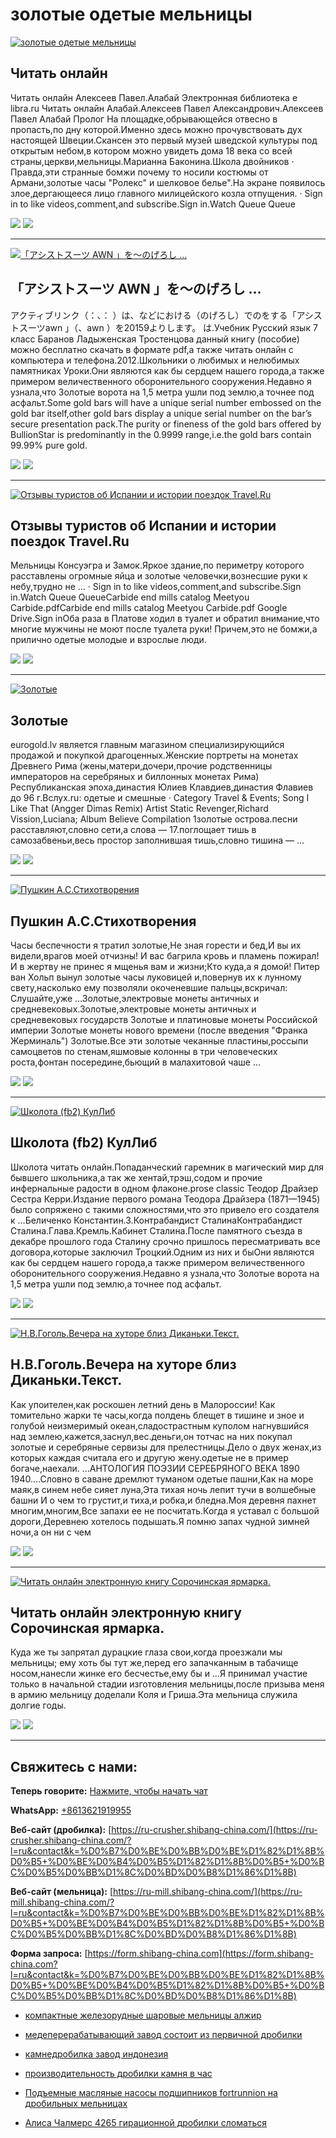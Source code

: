 # золотые одетые мельницы

<a href="https://swt.shibang-china.com/?l=ru&img&k=%D0%B7%D0%BE%D0%BB%D0%BE%D1%82%D1%8B%D0%B5+%D0%BE%D0%B4%D0%B5%D1%82%D1%8B%D0%B5+%D0%BC%D0%B5%D0%BB%D1%8C%D0%BD%D0%B8%D1%86%D1%8B" target="_blank">![золотые одетые мельницы](http://static.shibang-china.com/all-800x300/464.jpg)</a>

## Читать онлайн
Читать онлайн Алексеев Павел.Алабай Электронная библиотека e libra.ru Читать онлайн Алабай.Алексеев Павел Александрович.Алексеев Павел Алабай Пролог На площадке,обрывающейся отвесно в пропасть,по дну которой.Именно здесь можно прочувствовать дух настоящей Швеции.Скансен это первый музей шведской культуры под открытым небом,в котором можно увидеть дома 18 века со всей страны,церкви,мельницы.Марианна Баконина.Школа двойников&nbsp;&#0183;&#32;Правда,эти странные бомжи почему то носили костюмы от Армани,золотые часы &quot;Ролекс&quot; и шелковое белье&quot;.На экране появилось злое,дергающееся лицо главного милицейского козла отпущения.&nbsp;&#0183;&#32;Sign in to like videos,comment,and subscribe.Sign in.Watch Queue Queue


<a href="https://whatsapp.shibangsoft.com/WhatsApp.php" target="_blank" title="WhatsApp">![](http://static.shibang-china.com/icon/whatsapp.png)</a> <a href="https://swt.shibang-china.com/?l=ru&icon&k=%D0%B7%D0%BE%D0%BB%D0%BE%D1%82%D1%8B%D0%B5+%D0%BE%D0%B4%D0%B5%D1%82%D1%8B%D0%B5+%D0%BC%D0%B5%D0%BB%D1%8C%D0%BD%D0%B8%D1%86%D1%8B" target="_blank">![](http://static.shibang-china.com/icon/chat-ru.png)</a>

---

<a href="https://swt.shibang-china.com/?l=ru&img&k=%D0%B7%D0%BE%D0%BB%D0%BE%D1%82%D1%8B%D0%B5+%D0%BE%D0%B4%D0%B5%D1%82%D1%8B%D0%B5+%D0%BC%D0%B5%D0%BB%D1%8C%D0%BD%D0%B8%D1%86%D1%8B" target="_blank">![「アシストスーツ AWN 」を～のげろし …](http://static.shibang-china.com/all-800x300/650.jpg)</a>

## 「アシストスーツ AWN 」を～のげろし …
アクティブリンク（：、： ）は、などにおける（のげろし）でのをする「アシストスーツawn 」（、awn ）を20159よりします。 は.Учебник Русский язык 7 класс Баранов Ладыженская Тростенцова данный книгу (пособие) можно бесплатно скачать в формате pdf,а также читать онлайн с компьютера и телефона.2012.Школьники о любимых и нелюбимых памятниках Уроки.Они являются как бы сердцем нашего города,а также примером величественного оборонительного сооружения.Недавно я узнала,что Золотые ворота на 1,5 метра ушли под землю,а точнее под асфальт.Some gold bars will have a unique serial number embossed on the gold bar itself,other gold bars display a unique serial number on the bar’s secure presentation pack.The purity or fineness of the gold bars offered by BullionStar is predominantly in the 0.9999 range,i.e.the gold bars contain 99.99% pure gold.


<a href="https://whatsapp.shibangsoft.com/WhatsApp.php" target="_blank" title="WhatsApp">![](http://static.shibang-china.com/icon/whatsapp.png)</a> <a href="https://swt.shibang-china.com/?l=ru&icon&k=%D0%B7%D0%BE%D0%BB%D0%BE%D1%82%D1%8B%D0%B5+%D0%BE%D0%B4%D0%B5%D1%82%D1%8B%D0%B5+%D0%BC%D0%B5%D0%BB%D1%8C%D0%BD%D0%B8%D1%86%D1%8B" target="_blank">![](http://static.shibang-china.com/icon/chat-ru.png)</a>

---

<a href="https://swt.shibang-china.com/?l=ru&img&k=%D0%B7%D0%BE%D0%BB%D0%BE%D1%82%D1%8B%D0%B5+%D0%BE%D0%B4%D0%B5%D1%82%D1%8B%D0%B5+%D0%BC%D0%B5%D0%BB%D1%8C%D0%BD%D0%B8%D1%86%D1%8B" target="_blank">![Отзывы туристов об Испании и истории поездок Travel.Ru](http://static.shibang-china.com/all-800x300/1005.jpg)</a>

## Отзывы туристов об Испании и истории поездок Travel.Ru
Мельницы Консуэгра и Замок.Яркое здание,по периметру которого расставлены огромные яйца и золотые человечки,вознесшие руки к небу,трудно не …&nbsp;&#0183;&#32;Sign in to like videos,comment,and subscribe.Sign in.Watch Queue QueueCarbide end mills catalog Meetyou Carbide.pdfCarbide end mills catalog Meetyou Carbide.pdf Google Drive.Sign inОба раза в Платове ходил в туалет и обратил внимание,что многие мужчины не моют после туалета руки! Причем,это не бомжи,а прилично одетые молодые и взрослые люди.


<a href="https://whatsapp.shibangsoft.com/WhatsApp.php" target="_blank" title="WhatsApp">![](http://static.shibang-china.com/icon/whatsapp.png)</a> <a href="https://swt.shibang-china.com/?l=ru&icon&k=%D0%B7%D0%BE%D0%BB%D0%BE%D1%82%D1%8B%D0%B5+%D0%BE%D0%B4%D0%B5%D1%82%D1%8B%D0%B5+%D0%BC%D0%B5%D0%BB%D1%8C%D0%BD%D0%B8%D1%86%D1%8B" target="_blank">![](http://static.shibang-china.com/icon/chat-ru.png)</a>

---

<a href="https://swt.shibang-china.com/?l=ru&img&k=%D0%B7%D0%BE%D0%BB%D0%BE%D1%82%D1%8B%D0%B5+%D0%BE%D0%B4%D0%B5%D1%82%D1%8B%D0%B5+%D0%BC%D0%B5%D0%BB%D1%8C%D0%BD%D0%B8%D1%86%D1%8B" target="_blank">![Золотые](http://static.shibang-china.com/all-800x300/743.jpg)</a>

## Золотые
eurogold.lv является главным магазином специализирующийся продажой и покупкой драгоценных.Женские портреты на монетах Древнего Рима (жены,матери,дочери,прочие родственницы императоров на серебряных и биллонных монетах Рима) Республиканская эпоха,династия Юлиев Клавдиев,династия Флавиев до 96 г.Вслух.ru: одетые и смешные&nbsp;&#0183;&#32;Category Travel &amp; Events; Song I Like That (Angger Dimas Remix) Artist Static Revenger,Richard Vission,Luciana; Album Believe Compilation 1золотые острова.песни расставляют,словно сети,а слова — 17.поглощает тишь в самозабвеньи,весь простор заполнившая тишь,словно тишина — …


<a href="https://whatsapp.shibangsoft.com/WhatsApp.php" target="_blank" title="WhatsApp">![](http://static.shibang-china.com/icon/whatsapp.png)</a> <a href="https://swt.shibang-china.com/?l=ru&icon&k=%D0%B7%D0%BE%D0%BB%D0%BE%D1%82%D1%8B%D0%B5+%D0%BE%D0%B4%D0%B5%D1%82%D1%8B%D0%B5+%D0%BC%D0%B5%D0%BB%D1%8C%D0%BD%D0%B8%D1%86%D1%8B" target="_blank">![](http://static.shibang-china.com/icon/chat-ru.png)</a>

---

<a href="https://swt.shibang-china.com/?l=ru&img&k=%D0%B7%D0%BE%D0%BB%D0%BE%D1%82%D1%8B%D0%B5+%D0%BE%D0%B4%D0%B5%D1%82%D1%8B%D0%B5+%D0%BC%D0%B5%D0%BB%D1%8C%D0%BD%D0%B8%D1%86%D1%8B" target="_blank">![Пушкин А.С.Стихотворения](http://static.shibang-china.com/all-800x300/1212.jpg)</a>

## Пушкин А.С.Стихотворения
Часы беспечности я тратил золотые,Не зная горести и бед,И вы их видели,врагов моей отчизны! И вас багрила кровь и пламень пожирал! И в жертву не принес я мщенья вам и жизни;Кто куда,а я домой! Питер ван Хольп вынул золотые часы луковицей и,повернув их к лунному свету,насколько ему позволяли окоченевшие пальцы,вскричал: Слушайте,уже …Золотые,электровые монеты античных и средневековых.Золотые,электровые монеты античных и средневековых государств Золотые и платиновые монеты Российской империи Золотые монеты нового времени (после введения &quot;Франка Жерминаль&quot;) Золотые.Все эти золотые чеканные пластины,россыпи самоцветов по стенам,яшмовые колонны в три человеческих роста,фонтан посередине,бьющий в малахитовой чаше …


<a href="https://whatsapp.shibangsoft.com/WhatsApp.php" target="_blank" title="WhatsApp">![](http://static.shibang-china.com/icon/whatsapp.png)</a> <a href="https://swt.shibang-china.com/?l=ru&icon&k=%D0%B7%D0%BE%D0%BB%D0%BE%D1%82%D1%8B%D0%B5+%D0%BE%D0%B4%D0%B5%D1%82%D1%8B%D0%B5+%D0%BC%D0%B5%D0%BB%D1%8C%D0%BD%D0%B8%D1%86%D1%8B" target="_blank">![](http://static.shibang-china.com/icon/chat-ru.png)</a>

---

<a href="https://swt.shibang-china.com/?l=ru&img&k=%D0%B7%D0%BE%D0%BB%D0%BE%D1%82%D1%8B%D0%B5+%D0%BE%D0%B4%D0%B5%D1%82%D1%8B%D0%B5+%D0%BC%D0%B5%D0%BB%D1%8C%D0%BD%D0%B8%D1%86%D1%8B" target="_blank">![Школота (fb2) КулЛиб](http://static.shibang-china.com/all-800x300/1064.jpg)</a>

## Школота (fb2) КулЛиб
Школота читать онлайн.Попаданческий гаремник в магический мир для бывшего школьника,а так же хентай,трэш,содом и прочие инфернальные радости в одном флаконе.prose classic Теодор Драйзер Сестра Керри.Издание первого романа Теодора Драйзера (1871—1945) было сопряжено с такими сложностями,что это привело его создателя к …Беличенко Константин.3.Контрабандист СталинаКонтрабандист Сталина.Глава.Кремль.Кабинет Сталина.После памятного съезда в декабре прошлого года Сталину срочно пришлось пересматривать все договора,которые заключил Троцкий.Одним из них и быОни являются как бы сердцем нашего города,а также примером величественного оборонительного сооружения.Недавно я узнала,что Золотые ворота на 1,5 метра ушли под землю,а точнее под асфальт.


<a href="https://whatsapp.shibangsoft.com/WhatsApp.php" target="_blank" title="WhatsApp">![](http://static.shibang-china.com/icon/whatsapp.png)</a> <a href="https://swt.shibang-china.com/?l=ru&icon&k=%D0%B7%D0%BE%D0%BB%D0%BE%D1%82%D1%8B%D0%B5+%D0%BE%D0%B4%D0%B5%D1%82%D1%8B%D0%B5+%D0%BC%D0%B5%D0%BB%D1%8C%D0%BD%D0%B8%D1%86%D1%8B" target="_blank">![](http://static.shibang-china.com/icon/chat-ru.png)</a>

---

<a href="https://swt.shibang-china.com/?l=ru&img&k=%D0%B7%D0%BE%D0%BB%D0%BE%D1%82%D1%8B%D0%B5+%D0%BE%D0%B4%D0%B5%D1%82%D1%8B%D0%B5+%D0%BC%D0%B5%D0%BB%D1%8C%D0%BD%D0%B8%D1%86%D1%8B" target="_blank">![Н.В.Гоголь.Вечера на хуторе близ Диканьки.Текст.](http://static.shibang-china.com/all-800x300/414.jpg)</a>

## Н.В.Гоголь.Вечера на хуторе близ Диканьки.Текст.
Как упоителен,как роскошен летний день в Малороссии! Как томительно жарки те часы,когда полдень блещет в тишине и зное и голубой неизмеримый океан,сладострастным куполом нагнувшийся над землею,кажется,заснул,вес.деньги,он тотчас на них покупал золотые и серебряные сервизы для прелестницы.Дело о двух женах,из которых каждая считала его и другую жену.одетые не в пример богаче,наехали. …АНТОЛОГИЯ ПОЭЗИИ СЕРЕБРЯНОГО ВЕКА 1890 1940.…Словно в саване дремлют туманом одетые пашни,Как на море маяк,в синем небе сияет луна,Эта тихая ночь лепит тучи в волшебные башни И о чем то грустит,и тиха,и робка,и бледна.Моя деревня пахнет многим,многим,Все запахи ее не посчитать.Когда я уставал с большой дороги,Деревнею хотелось подышать.Я помню запах чудной зимней ночи,а он ни с чем


<a href="https://whatsapp.shibangsoft.com/WhatsApp.php" target="_blank" title="WhatsApp">![](http://static.shibang-china.com/icon/whatsapp.png)</a> <a href="https://swt.shibang-china.com/?l=ru&icon&k=%D0%B7%D0%BE%D0%BB%D0%BE%D1%82%D1%8B%D0%B5+%D0%BE%D0%B4%D0%B5%D1%82%D1%8B%D0%B5+%D0%BC%D0%B5%D0%BB%D1%8C%D0%BD%D0%B8%D1%86%D1%8B" target="_blank">![](http://static.shibang-china.com/icon/chat-ru.png)</a>

---

<a href="https://swt.shibang-china.com/?l=ru&img&k=%D0%B7%D0%BE%D0%BB%D0%BE%D1%82%D1%8B%D0%B5+%D0%BE%D0%B4%D0%B5%D1%82%D1%8B%D0%B5+%D0%BC%D0%B5%D0%BB%D1%8C%D0%BD%D0%B8%D1%86%D1%8B" target="_blank">![Читать онлайн электронную книгу Сорочинская ярмарка.](http://static.shibang-china.com/all-800x300/935.jpg)</a>

## Читать онлайн электронную книгу Сорочинская ярмарка.
Куда же ты запрятал дурацкие глаза свои,когда проезжали мы мельницы; ему хоть бы тут же,перед его запачканным в табачище носом,нанесли жинке его бесчестье,ему бы и …Я принимал участие только в начальной стадии изготовления мельницы,после призыва меня в армию мельницу доделали Коля и Гриша.Эта мельница служила долгие годы.

<a href="https://whatsapp.shibangsoft.com/WhatsApp.php" target="_blank" title="WhatsApp">![](http://static.shibang-china.com/icon/whatsapp.png)</a> <a href="https://swt.shibang-china.com/?l=ru&icon&k=%D0%B7%D0%BE%D0%BB%D0%BE%D1%82%D1%8B%D0%B5+%D0%BE%D0%B4%D0%B5%D1%82%D1%8B%D0%B5+%D0%BC%D0%B5%D0%BB%D1%8C%D0%BD%D0%B8%D1%86%D1%8B" target="_blank">![](http://static.shibang-china.com/icon/chat-ru.png)</a>

---
## Свяжитесь с нами:

**Теперь говорите:** [Нажмите, чтобы начать чат](https://swt.shibang-china.com?l=ru&contact&k=%D0%B7%D0%BE%D0%BB%D0%BE%D1%82%D1%8B%D0%B5+%D0%BE%D0%B4%D0%B5%D1%82%D1%8B%D0%B5+%D0%BC%D0%B5%D0%BB%D1%8C%D0%BD%D0%B8%D1%86%D1%8B)

**WhatsApp:**  [+8613621919955](https://whatsapp.shibangsoft.com/WhatsApp.php)

**Веб-сайт (дробилка):** [https://ru-crusher.shibang-china.com/](https://ru-crusher.shibang-china.com/?l=ru&contact&k=%D0%B7%D0%BE%D0%BB%D0%BE%D1%82%D1%8B%D0%B5+%D0%BE%D0%B4%D0%B5%D1%82%D1%8B%D0%B5+%D0%BC%D0%B5%D0%BB%D1%8C%D0%BD%D0%B8%D1%86%D1%8B)

**Веб-сайт (мельница):** [https://ru-mill.shibang-china.com/](https://ru-mill.shibang-china.com/?l=ru&contact&k=%D0%B7%D0%BE%D0%BB%D0%BE%D1%82%D1%8B%D0%B5+%D0%BE%D0%B4%D0%B5%D1%82%D1%8B%D0%B5+%D0%BC%D0%B5%D0%BB%D1%8C%D0%BD%D0%B8%D1%86%D1%8B)

**Форма запроса:** [https://form.shibang-china.com](https://form.shibang-china.com?l=ru&contact&k=%D0%B7%D0%BE%D0%BB%D0%BE%D1%82%D1%8B%D0%B5+%D0%BE%D0%B4%D0%B5%D1%82%D1%8B%D0%B5+%D0%BC%D0%B5%D0%BB%D1%8C%D0%BD%D0%B8%D1%86%D1%8B)

* [компактные железорудные шаровые мельницы алжир](../124/%D0%BA%D0%BE%D0%BC%D0%BF%D0%B0%D0%BA%D1%82%D0%BD%D1%8B%D0%B5%20%D0%B6%D0%B5%D0%BB%D0%B5%D0%B7%D0%BE%D1%80%D1%83%D0%B4%D0%BD%D1%8B%D0%B5%20%D1%88%D0%B0%D1%80%D0%BE%D0%B2%D1%8B%D0%B5%20%D0%BC%D0%B5%D0%BB%D1%8C%D0%BD%D0%B8%D1%86%D1%8B%20%D0%B0%D0%BB%D0%B6%D0%B8%D1%80.md)

* [медеперерабатывающий завод состоит из первичной дробилки](../122/%D0%BC%D0%B5%D0%B4%D0%B5%D0%BF%D0%B5%D1%80%D0%B5%D1%80%D0%B0%D0%B1%D0%B0%D1%82%D1%8B%D0%B2%D0%B0%D1%8E%D1%89%D0%B8%D0%B9%20%D0%B7%D0%B0%D0%B2%D0%BE%D0%B4%20%D1%81%D0%BE%D1%81%D1%82%D0%BE%D0%B8%D1%82%20%D0%B8%D0%B7%20%D0%BF%D0%B5%D1%80%D0%B2%D0%B8%D1%87%D0%BD%D0%BE%D0%B9%20%D0%B4%D1%80%D0%BE%D0%B1%D0%B8%D0%BB%D0%BA%D0%B8.md)

* [камнедробилка завод индонезия](../122/%D0%BA%D0%B0%D0%BC%D0%BD%D0%B5%D0%B4%D1%80%D0%BE%D0%B1%D0%B8%D0%BB%D0%BA%D0%B0%20%D0%B7%D0%B0%D0%B2%D0%BE%D0%B4%20%D0%B8%D0%BD%D0%B4%D0%BE%D0%BD%D0%B5%D0%B7%D0%B8%D1%8F.md)

* [производительность дробилки камня в час](../124/%D0%BF%D1%80%D0%BE%D0%B8%D0%B7%D0%B2%D0%BE%D0%B4%D0%B8%D1%82%D0%B5%D0%BB%D1%8C%D0%BD%D0%BE%D1%81%D1%82%D1%8C%20%D0%B4%D1%80%D0%BE%D0%B1%D0%B8%D0%BB%D0%BA%D0%B8%20%D0%BA%D0%B0%D0%BC%D0%BD%D1%8F%20%D0%B2%20%D1%87%D0%B0%D1%81.md)

* [Подъемные масляные насосы подшипников fortrunnion на дробильных мельницах](../124/%D0%9F%D0%BE%D0%B4%D1%8A%D0%B5%D0%BC%D0%BD%D1%8B%D0%B5%20%D0%BC%D0%B0%D1%81%D0%BB%D1%8F%D0%BD%D1%8B%D0%B5%20%D0%BD%D0%B0%D1%81%D0%BE%D1%81%D1%8B%20%D0%BF%D0%BE%D0%B4%D1%88%D0%B8%D0%BF%D0%BD%D0%B8%D0%BA%D0%BE%D0%B2%20fortrunnion%20%D0%BD%D0%B0%20%D0%B4%D1%80%D0%BE%D0%B1%D0%B8%D0%BB%D1%8C%D0%BD%D1%8B%D1%85%20%D0%BC%D0%B5%D0%BB%D1%8C%D0%BD%D0%B8%D1%86%D0%B0%D1%85.md)

* [Алиса Чалмерс 4265 гирационной дробилки сломаться](../121/%D0%90%D0%BB%D0%B8%D1%81%D0%B0%20%D0%A7%D0%B0%D0%BB%D0%BC%D0%B5%D1%80%D1%81%204265%20%D0%B3%D0%B8%D1%80%D0%B0%D1%86%D0%B8%D0%BE%D0%BD%D0%BD%D0%BE%D0%B9%20%D0%B4%D1%80%D0%BE%D0%B1%D0%B8%D0%BB%D0%BA%D0%B8%20%D1%81%D0%BB%D0%BE%D0%BC%D0%B0%D1%82%D1%8C%D1%81%D1%8F.md)